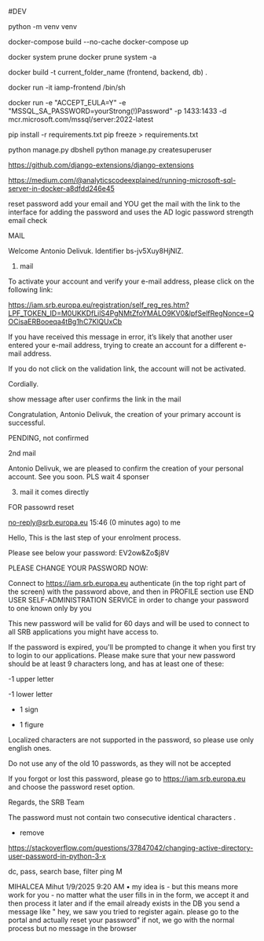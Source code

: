 #DEV

python -m venv venv

docker-compose build --no-cache
docker-compose up

docker system prune
docker prune system -a

docker build -t current_folder_name (frontend, backend, db) .

docker run -it iamp-frontend /bin/sh

docker run -e "ACCEPT_EULA=Y" -e "MSSQL_SA_PASSWORD=yourStrong(!)Password" -p 1433:1433 -d mcr.microsoft.com/mssql/server:2022-latest


pip install -r requirements.txt
pip freeze > requirements.txt


python manage.py dbshell
python manage.py createsuperuser


https://github.com/django-extensions/django-extensions

https://medium.com/@analyticscodeexplained/running-microsoft-sql-server-in-docker-a8dfdd246e45



reset password
add your email and YOU get the mail with the link to the interface for adding the password and uses the AD logic
password strength
email check





MAIL


Welcome Antonio Delivuk.
Identifier bs-jv5Xuy8HjNlZ.

1. mail

To activate your account and verify your e-mail address, please click on the following link:

https://iam.srb.europa.eu/registration/self_reg_res.htm?LPF_TOKEN_ID=M0UKKDfLilS4PgNMtZfoYMALO9KV0&lpfSelfRegNonce=QOCisaERBooeqa4tBg1hC7KlQUxCb

If you have received this message in error, it’s likely that another user entered your e-mail address, trying to create an account for a different e-mail address.

If you do not click on the validation link, the account will not be activated.

Cordially.





show message after user confirms the link in the mail

Congratulation, Antonio Delivuk, the creation of your primary account is successful.


PENDING, not confirmed




2nd mail

Antonio Delivuk, we are pleased to confirm the creation of your personal account. See you soon.
PLS wait 4 sponser


3. mail
it comes directly


FOR passowrd reset



no-reply@srb.europa.eu
15:46 (0 minutes ago)
to me

Hello,
This is the last step of your enrolment process.

Please see below your password:
EV2ow&Zo$j8V

PLEASE CHANGE YOUR PASSWORD NOW:

Connect to https://iam.srb.europa.eu authenticate (in the top right part of the screen) with the password above, and then in PROFILE section use END USER SELF-ADMINISTRATION SERVICE in order to change your password to one known only by you

This new password will be valid for 60 days and will be used to connect to all SRB applications you might have access to.

If the password is expired, you'll be prompted to change it when you first try to login to our applications. Please make sure that your new password should be at least 9 characters long, and has at least one of these:

-1 upper letter

-1 lower letter

- 1 sign

- 1 figure

Localized characters are not supported in the password, so please use only english ones.

Do not use any of the old 10 passwords, as they will not be accepted

If you forgot or lost this password, please go to https://iam.srb.europa.eu and choose the password reset option.


Regards, the SRB Team



The password must not contain two consecutive identical characters .
 - remove


 https://stackoverflow.com/questions/37847042/changing-active-directory-user-password-in-python-3-x

 dc, pass, search base, filter ping M





MIHALCEA Mihut 1/9/2025 9:20 AM • my idea is - but this means more work for you - no matter what the user fills in in the form, we accept it and then process it later
and if the email already exists in the DB you send a message like " hey, we saw you tried to register again. please go to the portal and actually reset your password"
if not, we go with the normal process
but no message in the browser
